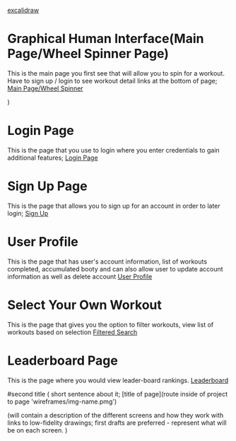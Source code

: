 [excalidraw](.wireframes/png.png)



# Graphical Human Interface(Main Page/Wheel Spinner Page)
This is the main page you first see that will allow you to spin for a workout. Have to sign up / login to see workout detail
links at the bottom of page;
[Main Page/Wheel Spinner]()


)
# Login Page
This is the page that you use to login where you enter credentials to gain additional features;
[Login Page]()


# Sign Up Page
This is the page that allows you to sign up for an account in order to later login;
[Sign Up]()


# User Profile
This is the page that has user's account information, list of workouts completed, 
accumulated booty and can also allow user to update account information as well as delete account
[User Profile]()


# Select Your Own Workout
This is the page that gives you the option to filter workouts, view list of workouts based on selection
[Filtered Search]()  


# Leaderboard Page
This is the page where you would view leader-board rankings.
[Leaderboard]() 



#second title 
( short sentence about it;
[title of page](route inside of project to page 'wireframes/img-name.pmg')

(will contain a description of the different screens and how they work with links to low-fidelity drawings; first drafts are preferred - represent what will be on each screen. )
